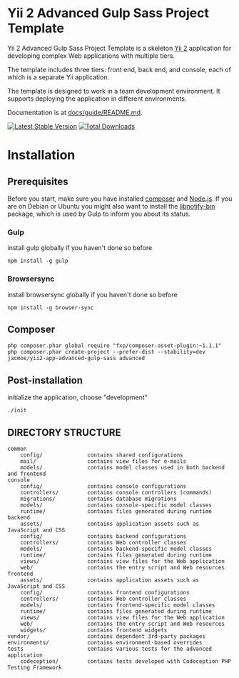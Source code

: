 Yii 2 Advanced Gulp Sass Project Template
===============================

Yii 2 Advanced Gulp Sass Project Template is a skeleton [Yii 2](http://www.yiiframework.com/) application for
developing complex Web applications with multiple tiers.

The template includes three tiers: front end, back end, and console, each of which
is a separate Yii application.

The template is designed to work in a team development environment. It supports
deploying the application in different environments.

Documentation is at [docs/guide/README.md](docs/guide/README.md).

[![Latest Stable Version](https://poser.pugx.org/jacmoe/yii2-app-advanced-gulp-sass/v/stable.png)](https://packagist.org/packages/jacmoe/yii2-app-advanced-gulp-sass)
[![Total Downloads](https://poser.pugx.org/jacmoe/yii2-app-advanced-gulp-sass/downloads.png)](https://packagist.org/packages/jacmoe/yii2-app-advanced-gulp-sass)

# Installation
## Prerequisites
Before you start, make sure you have installed [composer](https://getcomposer.org/) and [Node.js](http://nodejs.org/).
If you are on Debian or Ubuntu you might also want to install the [libnotify-bin](https://packages.debian.org/jessie/libnotify-bin) package, which is used by Gulp to inform you about its status.

### Gulp
install gulp globally if you haven't done so before

```
npm install -g gulp
```
### Browsersync
install browsersync globally if you haven't done so before

```
npm install -g browser-sync
```
## Composer
```
php composer.phar global require "fxp/composer-asset-plugin:~1.1.1"
php composer.phar create-project --prefer-dist --stability=dev jacmoe/yii2-app-advanced-gulp-sass advanced
```

## Post-installation

initialize the application, choose "development"
```
./init
```

DIRECTORY STRUCTURE
-------------------

```
common
    config/              contains shared configurations
    mail/                contains view files for e-mails
    models/              contains model classes used in both backend and frontend
console
    config/              contains console configurations
    controllers/         contains console controllers (commands)
    migrations/          contains database migrations
    models/              contains console-specific model classes
    runtime/             contains files generated during runtime
backend
    assets/              contains application assets such as JavaScript and CSS
    config/              contains backend configurations
    controllers/         contains Web controller classes
    models/              contains backend-specific model classes
    runtime/             contains files generated during runtime
    views/               contains view files for the Web application
    web/                 contains the entry script and Web resources
frontend
    assets/              contains application assets such as JavaScript and CSS
    config/              contains frontend configurations
    controllers/         contains Web controller classes
    models/              contains frontend-specific model classes
    runtime/             contains files generated during runtime
    views/               contains view files for the Web application
    web/                 contains the entry script and Web resources
    widgets/             contains frontend widgets
vendor/                  contains dependent 3rd-party packages
environments/            contains environment-based overrides
tests                    contains various tests for the advanced application
    codeception/         contains tests developed with Codeception PHP Testing Framework
```
